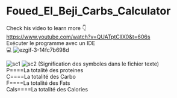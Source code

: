 # Foued_El_Beji_Carbs_Calculator <br />
Check his video to learn more 👇<br />
https://www.youtube.com/watch?v=QUATptCllX0&t=606s <br />
Exécuter le programme avec un IDE <br />💻
![ezgif-3-14fc7b698d](https://user-images.githubusercontent.com/76473058/212333282-468996d9-8432-453d-9df1-1ae30b416409.gif) <br />


![sc1](https://user-images.githubusercontent.com/76473058/212358954-290877e9-8d16-42c2-a6f9-419152cb256b.png)
![sc2](https://user-images.githubusercontent.com/76473058/212358967-9c3906be-3de0-4b8f-9794-bc5275581432.png)
(Signification des symboles  dans le fichier texte)<br />
P====La totalité des proteines<br />
C====La totalité des Carbo <br />
F====La totalité des Fats  <br />
Cals====La totalité des Calories

